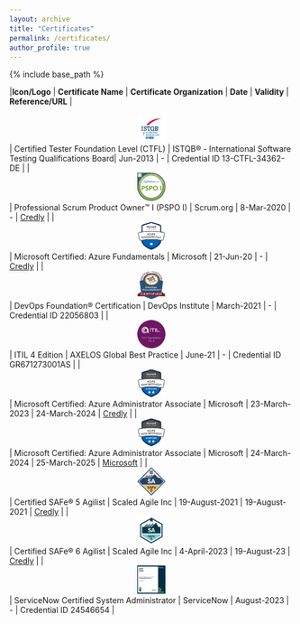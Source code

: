 ```yaml
---
layout: archive
title: "Certificates"
permalink: /certificates/
author_profile: true
---
```


{% include base_path %}


|**Icon/Logo** | **Certificate Name** | **Certificate Organization** | **Date** | **Validity** | **Reference/URL**
| <center><img src="../images/ISTQB_CTFL.png" width="50" height="50"></center> | Certified Tester Foundation Level (CTFL) | ISTQB® - International Software Testing Qualifications Board| Jun-2013 | - | Credential ID 13-CTFL-34362-DE |
| <center><img src="../images/PSPO_logo.png" width="50" height="50"></center> | Professional Scrum Product Owner™ I (PSPO I) | Scrum.org | 8-Mar-2020 | - | <a href="https://www.credly.com/earner/earned/badge/33440c1d-10aa-4e4c-a439-f49548897edf">Credly</a> |
| <center><img src="../images/ms_azure_fundamentals.png" width="50" height="50"></center> | Microsoft Certified: Azure Fundamentals | Microsoft | 21-Jun-20 | - | <a href="https://www.credly.com/earner/earned/badge/b265234d-ec34-4268-be1e-08b5d24b501a">Credly</a> |
| <center><img src="../images/DevOps_foundation.png" width="50" height="50"></center>  | DevOps Foundation® Certification | DevOps Institute | March-2021 | - | Credential ID 22056803 |
| <center><img src="../images/ITIL4_Foundation.png" width="50" height="50"></center> | ITIL 4 Edition | AXELOS Global Best Practice | June-21 | - | Credential ID GR671273001AS |
| <center><img src="../images/ms_azure_administrator.png" width="50" height="50"></center> | Microsoft Certified: Azure Administrator Associate | Microsoft | 23-March-2023 | 24-March-2024 | <a href="https://www.credly.com/earner/earned/badge/14537ebe-eaea-4eea-9eee-9213470d3123">Credly</a> |
| <center><img src="../images/ms_azure_administrator.png" width="50" height="50"></center> | Microsoft Certified: Azure Administrator Associate | Microsoft | 24-March-2024 | 25-March-2025 | <a href="https://learn.microsoft.com/en-us/users/schulzartur008-5707/credentials/f9279749bc5d9603?ref=https%3A%2F%2Fwww.linkedin.com%2F">Microsoft</a> |
| <center><img src="../images/Safe_5.png" width="50" height="50"></center> | Certified SAFe® 5 Agilist | Scaled Agile Inc | 19-August-2021 | 19-August-2021 | <a href="https://www.credly.com/earner/earned/badge/647d2ca4-72cb-4836-a8e5-9ff081931501">Credly</a> |
| <center><img src="../images/Safe_6.png" width="50" height="50"></center> | Certified SAFe® 6 Agilist | Scaled Agile Inc | 4-April-2023 | 19-August-23 | <a href="https://www.credly.com/badges/bf904b44-ac97-475c-b120-736039a39103">Credly</a> | 
| <center><img src="../images/ServiceNow.png" width="50" height="50"></center> | ServiceNow Certified System Administrator | ServiceNow | August-2023 | - | Credential ID 24546654 |